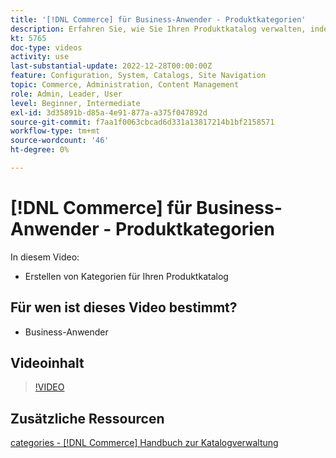 ```yaml
---
title: '[!DNL Commerce] für Business-Anwender - Produktkategorien'
description: Erfahren Sie, wie Sie Ihren Produktkatalog verwalten, indem Sie Kategorien einrichten.
kt: 5765
doc-type: videos
activity: use
last-substantial-update: 2022-12-28T00:00:00Z
feature: Configuration, System, Catalogs, Site Navigation
topic: Commerce, Administration, Content Management
role: Admin, Leader, User
level: Beginner, Intermediate
exl-id: 3d35891b-d85a-4e91-877a-a375f047892d
source-git-commit: f7aa1f0063cbcad6d331a13817214b1bf2158571
workflow-type: tm+mt
source-wordcount: '46'
ht-degree: 0%

---
```


# [!DNL Commerce] für Business-Anwender - Produktkategorien

In diesem Video:

- Erstellen von Kategorien für Ihren Produktkatalog

## Für wen ist dieses Video bestimmt?

- Business-Anwender

## Videoinhalt

>[!VIDEO](https://video.tv.adobe.com/v/35950?quality=12&learn=on)

## Zusätzliche Ressourcen

[categories - [!DNL Commerce] Handbuch zur Katalogverwaltung](https://experienceleague.adobe.com/docs/commerce-admin/catalog/categories/categories.html)
